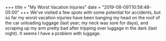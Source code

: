 +++
title = "My Worst Vacation Injuries"
date = "2019-08-09T10:58:48-05:00"
+++
We've visited a few spots with some potential for accidents, but so far my worst vacation injuries have been banging my head on the roof of the car unloading luggage (last year; my neck was sore for days), and scraping up my arm pretty bad after tripping over luggage in the dark (last night). It seems I have a problem with luggage. 